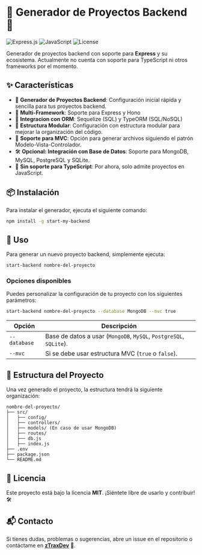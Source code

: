 # 🌟 Generador de Proyectos Backend 🌟

![Express.js](https://img.shields.io/badge/Express.js-000000?style=for-the-badge&logo=express) ![JavaScript](https://img.shields.io/badge/JavaScript-F7DF1E?style=for-the-badge&logo=javascript&logoColor=black) ![License](https://img.shields.io/github/license/zTraxDev/StartBackend?style=for-the-badge)

Generador de proyectos backend con soporte para **Express** y su ecosistema. Actualmente no cuenta con soporte para TypeScript ni otros frameworks por el momento.

## ✨ Características

- 💼 **Generador de Proyectos Backend**: Configuración inicial rápida y sencilla para tus proyectos backend.
- 🚀 **Multi-Framework**: Soporte para Express y Hono
- 🔄 **Integracion con ORM**: Sequelize (SQL) y TypeORM (SQL/NoSQL)
- 🚀 **Estructura Modular**: Configuración con estructura modular para mejorar la organización del código.
- 📄 **Soporte para MVC**: Opción para generar archivos siguiendo el patrón Modelo-Vista-Controlador.
- 🛠️ **Opcional: Integración con Base de Datos**: Soporte para MongoDB, MySQL, PostgreSQL y SQLite.
- 🚫 **Sin soporte para TypeScript**: Por ahora, solo admite proyectos en JavaScript.


## 📦 Instalación

Para instalar el generador, ejecuta el siguiente comando:

```bash
npm install -g start-my-backend
```

## 🚀 Uso

Para generar un nuevo proyecto backend, simplemente ejecuta:

```bash
start-backend nombre-del-proyecto
```

### Opciones disponibles

Puedes personalizar la configuración de tu proyecto con los siguientes parámetros:

```bash
start-backend nombre-del-proyecto --database MongoDB --mvc true
```

| Opción              | Descripción |
|---------------------|-------------|
| `--database`       | Base de datos a usar (`MongoDB`, `MySQL`, `PostgreSQL`, `SQLite`). |
| `--mvc`            | Si se debe usar estructura MVC (`true` o `false`). |

## 📂 Estructura del Proyecto

Una vez generado el proyecto, la estructura tendrá la siguiente organización:

```
nombre-del-proyecto/
├── src/
│   ├── config/
│   ├── controllers/
│   ├── models/ (En caso de usar MongoDB)
│   ├── routes/
│   ├── db.js
│   ├── index.js
├── .env
├── package.json
└── README.md
```

## 📜 Licencia

Este proyecto está bajo la licencia **MIT**. ¡Siéntete libre de usarlo y contribuir! 🛠️

## 📬 Contacto

Si tienes dudas, problemas o sugerencias, abre un issue en el repositorio o contáctame en **[zTraxDev](https://github.com/zTraxDev)** 🚀.


